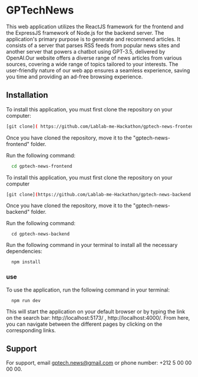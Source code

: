 
# GPTechNews


This web application utilizes the ReactJS framework for the frontend and the ExpressJS framework of Node.js for the backend server. The application's primary purpose is to generate and recommend articles. It consists of a server that parses RSS feeds from popular news sites and another server that powers a chatbot using GPT-3.5, delivered by OpenAI.Our website offers a diverse range of news articles from various sources, covering a wide range of topics tailored to your interests. The user-friendly nature of our web app ensures a seamless experience, saving you time and providing an ad-free browsing experience.







## Installation

To install this application, you must first clone the repository on your computer:

```bash
[git clone]( https://github.com/Lablab-me-Hackathon/gptech-news-frontend.git) 
```

Once you have cloned the repository, move it to the "gptech-news-frontend" folder.

Run the following command:
```bash
  cd gptech-news-frontend
```

To install this application, you must first clone the repository on your computer

```bash
[git clone](https://github.com/Lablab-me-Hackathon/gptech-news-backend.git)
```

Once you have cloned the repository, move it to the "gptech-news-backend" folder.

Run the following command:

```bach
  cd gptech-news-backend
```
Run the following command in your terminal to install all the necessary dependencies:

```bach
  npm install
```

### use
To use the application, run the following command in your terminal:
```bach
  npm run dev
```
This will start the application on your default browser or by typing the link on the search bar: http://localhost:5173/ , http://localhost:4000/.
From here, you can navigate between the different pages by clicking on the corresponding links.


## Support

For support, email gptech.news@gmail.com or phone number: +212 5 00 00 00 00.

